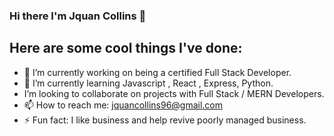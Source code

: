 ### Hi there I'm Jquan Collins 👋



##                             Here are some cool things I've done:

- 🔭 I’m currently working on being a certified Full Stack Developer.
- 🌱 I’m currently learning Javascript , React , Express, Python.
- I’m looking to collaborate on projects with Full Stack / MERN Developers.
- 📫 How to reach me: jquancollins96@gmail.com
- ⚡ Fun fact: I like business and help revive poorly managed business.
